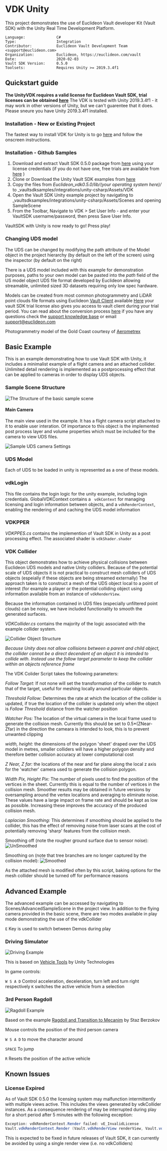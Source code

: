 # VDK Unity

This project demonstrates the use of Euclideon Vault developer Kit (Vault SDK) with the Unity Real Time Development Platform. 

```
Language:              C#
Type:                  Integration
Contributor:           Euclideon Vault Development Team <support@euclideon.com>
Organization:          Euclideon, https://euclideon.com/vault
Date:                  2020-02-03
Vault SDK Version:     0.5.0
Toolsets:              Requires Unity >= 2019.3.4f1
```

## Quickstart guide 

**The UnityVDK requires a valid license for Euclideon Vault SDK, trial licenses can be obtained [here](https://zfrmz.com/gwVUru84d60yUedxmLx9/?ref=Unity%20Sample%20Code)** 
The VDK is tested with Unity 2019.3.4f1 - it may work in other versions of Unity, but we can't guarentee that it does. Please sneure you have Unity 2019.3.4f1 installed.

### Installation - New or Existing Project
The fastest way to install VDK for Unity is to go [here](https://Euclideon.com/unity) and follow the onscreen instructions.

### Installation - Github Samples
1. Download and extract Vault SDK 0.5.0 package from [here](https://earth.vault.euclideon.com) using your license credentials (if you do not have one, free trials are available from [here](https://zfrmz.com/gwVUru84d60yUedxmLx9/?ref=Unity%20Sample%20Code) )
2. Clone or Download the Unity Vault SDK examples from [here](https://github.com/Euclideon/vaultsdksamples)
3. Copy the files from _Euclideon_vdk0.5.0/lib/(_your operating system here_)/_ to _vaultsdksamples/integrations/unity-csharp/Assets/VDK 
3. Open the Vault SDK Unity example project by navigating to _vaultsdksamples/integrations/unity-csharp/Assets/Scenes and opening SampleScene
4. From the Toolbar, Navigate to VDK > Set User Info - and enter your VaultSDK username/password, then press Save User Info.

VaultSDK with Unity is now ready to go! Press play!

### Changing UDS model

The UDS can be changed by modifying the path attribute of the Model object in the project hierarchy (by default on the left of the screen) using the inspector (by default on the right)

There is a UDS model included with this example for demonstration purposes, paths to your own model can be pasted into the _path_ field of the US model object
UDS file format developed by Euclideon allowing streamable, unlimited sized 3D datasets requiring only low spec hardware. 

Models can be created from most common photogrammetry and LiDAR point clouds file formats using Euclideon [Vault Client](https://www.euclideon.com/vault/) available [Here](https://earth.vault.euclideon.com) your vault SDK trial license also gives you access to vault client during your trial period.
You can read about the conversion process [here](https://www.euclideon.com/wp-content/uploads/2019/10/2019_10_31-Vault-Conversion-Guide-v1.2.pdf) if you have any questions check the [support knowledge base](https://www.euclideon.com/customerresourcepage/) or email support@euclideon.com

Photogrammetry model of the Gold Coast courtesy of [Aerometrex](https://aerometrex.com.au/)

## Basic Example

This is an example demonstrating how to use Vault SDK with Unity, it includes a minimalist example of a flight camera and an attached collider.
Unlimited detail rendering is implemented as a postprocessing effect that can be applied to cameras in order to display UDS objects.


### Sample Scene Structure
![The Structure of the basic sample scene](./docs/sampleSceneStructure.png "Structure of the Sample Scene")

#### Main Camera

The main view used in the example. It has a flight camera script attached to it to enable user interation. Of importance to this object is 
the implemented post process layer and volume properties which must be included for the camera to view UDS files. 

![Sample UDS camera Settings](./docs/sampleCameraSettings.png "Sample UDS Camera Settings")

### UDS Model

Each of UDS to be loaded in unity is represented as a one of these models.

### vdkLogin

This file contains the login logic for the unity example, including login credentials. GlobalVDKContext contains a ``` vdkContext``` for managing licensing 
and login information between objects, and a ```vdkRenderContext```, enabling the rendering of and caching the UDS model information

### VDKPPER 

_VDKPPES.cs_ contains the implemention of Vault SDK in Unity as a post processing effect. The associated shader is ```vdkShader.shader```

### VDK Collider

This object demonstrates how to achieve physical collisions between Euclideon UDS models and native Unity colliders. Because of the potential scale of UDS objects it is not practical to construct mesh colliders of UDS objects (espeially if these objects are being streamed externally)
The approach taken is to construct a mesh of the UDS object local to a point of interest (for example a player or the potential colliding object using information available from an instance of ```vdkRenderView```. 

Because the information contained in UDS files (especially unfiltered point clouds) can be noisy, we have included functionality to smooth the generated surfaces.

_VDKCollider.cs_ contains the majority of the logic associated with the example collider system.
 
![Collider Object Structure](./docs/colliderStructure.png "Collider Object Structure")

_Because Unity does not allow collisions between a parent and child object, the collider cannot be a direct decendent of an object it is intended to collide with. 
Instead use the follow target parameter to keep the collider within an objects reference frame_

The VDK Colider Script takes the following parameters:

_Follow Target:_ If not none will set the transformation of the collider to match that of the target, useful for meshing locally around 
particular objects. 

_Threshold Follow:_ Determines the rate at which the location of the collider is updated, if true the location of the collider is updated only when the object is _Follow Threshold_ distance from the watcher position

_Watcher Pos:_ The location of the virtual camera in the local frame used to generate the collision mesh. Currently this should be set to 0.5*(ZNear-Zfar) in the direction the cameara is intended to look, this is to prevent unwanted clipping

_width, height:_ the dimensions of the polygon 'sheet' draped over the UDS model in metres, smaller colliders will have a higher polygon density and therefore better collision accuracy at lower computational cost

_Z Near, Z far:_ the locations of the near and far plane along the local z axis for the 'watcher' camera used to generate the collision polygon. 

_Width Pix, Height Pix:_ The number of pixels used to find the position of the vertices in the sheet. Currently this is equal to the number of vertices in the collision mesh. Smoother results may be obtained in future versions by oversampling around the vertex locations and averaging to eliminate noise.
These values have a large impact on frame rate and should be kept as low as possible. Increasing these improves the accuracy of the produced collision mesh.

_Laplacian Smoothing:_ This determines if smoothing should be applied to the collider, this has the effect of removing noise from laser scans at the cost of potentially removing 'sharp' features from the collision mesh.

Smoothing off (note the rougher ground surface due to sensor noise):
![UnSmoothed](./docs/ColliderUnfiltered.png "Unsmoothed Collision Polygon") 

Smoothing on (note that tree branches are no longer captured by the collision model):
![Smoothed](./docs/ColliderFiltered.png "Smoothed Collision Polygon")

As the attached mesh is modified often by this script, baking options for the mesh collider should be turned off for performance reasons

## Advanced Example

The advanced example can be accessed by navigating to Scenes/AdvancedSampleScene in the project view. In addition to the flying camera provided in the basic scene, there are two modes available in play mode demonstrating the
use of the vdkCollider

```E``` Key is used to switch between Demos during play



### Driving Simulator

![Driving Example](./docs/drivingExample.png "Driving Example")

This is based on [Vehicle Tools](https://assetstore.unity.com/packages/essentials/tutorial-projects/vehicle-tools-83660) by Unity Technologies

In game controls:

```W S A D``` Control acceleration, deceleration, turn left and turn right respectively
```K``` switches the active vehicle from a selection

### 3rd Person Ragdoll

![Ragdoll Example](./docs/ragdollExample.png "Ragdoll Example")

Based on the example [Ragdoll and Transition to Mecanim](https://assetstore.unity.com/packages/templates/systems/ragdoll-and-transition-to-mecanim-38568) by Staz Berzokov

Mouse controls the position of the third person camera

```W S A D``` to move the character around

```SPACE```  To jump

```R``` Resets the position of the active vehicle


## Known Issues

### License Expired
As of Vault SDK 0.5.0 the licensing system may malfunction intermittently with multiple views active. This includes the views generated by vdkCollider instances. As a consequence rendering of may be interrupted during play for a short period after 5 minutes with the following exception:

```C#
Exception: vdkRenderContext.Render failed: vE_InvalidLicense
Vault.vdkRenderContext.Render (Vault.vdkRenderView renderView, Vault.vdkRenderInstance[] pModels, System.Int32 modelCount) (at Assets/VDK/VaultAPI.cs:348)
```

This is expected to be fixed in future releases of Vault SDK, it can currently be avoided by using a single render view (i.e. no vdkColliders)


